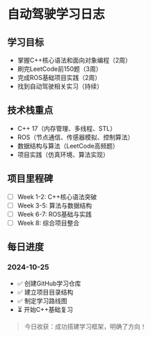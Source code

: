 # 自动驾驶学习日志

## 学习目标
- 掌握C++核心语法和面向对象编程（2周）
- 刷完LeetCode前150题（3周）
- 完成ROS基础项目实践（2周） 
- 找到自动驾驶相关实习（持续）

## 技术栈重点
- C++ 17（内存管理、多线程、STL）
- ROS（节点通信、传感器模拟、控制算法）
- 数据结构与算法（LeetCode高频题）
- 项目实践（仿真环境、算法实现）

## 项目里程碑
- [ ] Week 1-2: C++核心语法突破
- [ ] Week 3-5: 算法与数据结构
- [ ] Week 6-7: ROS基础与实践
- [ ] Week 8: 综合项目整合

## 每日进度
### 2024-10-25
- ✅ 创建GitHub学习仓库
- ✅ 建立项目目录结构
- ✅ 制定学习路线图
- ⏳ 开始C++基础复习

> 今日收获：成功搭建学习框架，明确了方向！
